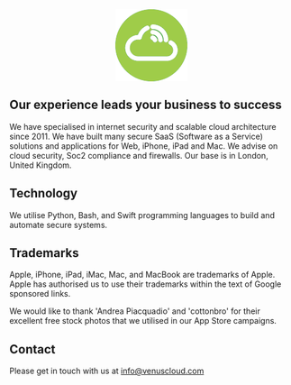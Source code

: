 <img src="logo_flat_bright.png" alt="Venus Cloud Company Logo" style="display: block; margin: 0 auto;">

## Our experience leads your business to success

We have specialised in internet security and scalable cloud architecture since 2011. We have built many secure SaaS (Software as a Service) solutions and applications for Web, iPhone, iPad and Mac. We advise on cloud security, Soc2 compliance and firewalls. Our base is in London, United Kingdom.

## Technology
We utilise Python, Bash, and Swift programming languages to build and automate secure systems.

## Trademarks
Apple, iPhone, iPad, iMac, Mac, and MacBook are trademarks of Apple. Apple has authorised us to use their trademarks within the text of Google sponsored links.

We would like to thank 'Andrea Piacquadio' and 'cottonbro' for their excellent free stock photos that we utilised in our App Store campaigns.

## Contact
Please get in touch with us at info@venuscloud.com
